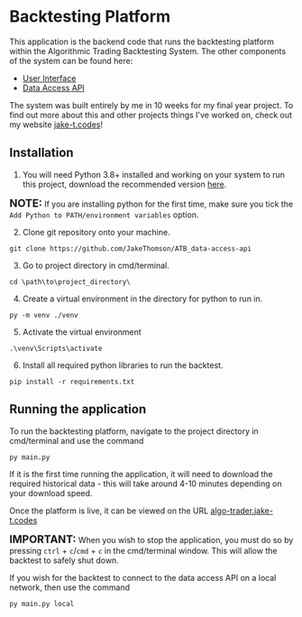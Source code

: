 # Backtesting Platform

This application is the backend code that runs the backtesting platform within the Algorithmic Trading Backtesting 
System. The other components of the system can be found here:
- [User Interface](https://github.com/JakeThomson/ATB_front-end)
- [Data Access API](https://github.com/JakeThomson/ATB_data-access-api)

The system was built entirely by me in 10 weeks for my final year project.
To find out more about this and other projects things I've worked on, check out my website
[jake-t.codes](https://jake-t.codes)!

## Installation
1. You will need Python 3.8+ installed and working on your system to run this project, download the recommended version 
[here](https://www.python.org/downloads/release/python-395/).
   
<span style="font-size:14pt;">**NOTE:**</span> If you are installing python for the first time, make sure you tick the 
`Add Python to PATH/environment variables` option.

2. Clone git repository onto your machine.
```
git clone https://github.com/JakeThomson/ATB_data-access-api
```

3. Go to project directory in cmd/terminal.
```
cd \path\to\project_directory\
```

4. Create a virtual environment in the directory for python to run in.
```
py -m venv ./venv
```

5. Activate the virtual environment
```
.\venv\Scripts\activate
```

6. Install all required python libraries to run the backtest.
```
pip install -r requirements.txt
```


## Running the application

To run the backtesting platform, navigate to the project directory in cmd/terminal and use the command
```
py main.py
```
If it is the first time running the application, it will need to download the required historical data - this will
take around 4-10 minutes depending on your download speed.

Once the platform is live, it can be viewed on the URL [algo-trader.jake-t.codes](https://algo-trader.jake-t.codes)

<span style="font-size:14pt;">**IMPORTANT:**</span> When you wish to stop the application, you must do so by pressing 
`ctrl` + `c`/`cmd` + `c` in the cmd/terminal window. This will allow the backtest to safely shut down.

If you wish for the backtest to connect to the data access API on a local network, then use the command 
```
py main.py local
```

